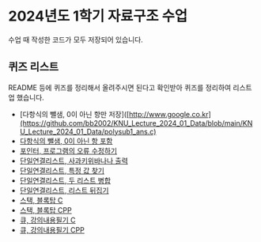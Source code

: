 # 2024년도 1학기 자료구조 수업
수업 때 작성한 코드가 모두 저장되어 있습니다.

## 퀴즈 리스트
README 등에 퀴즈를 정리해서 올려주시면 된다고 확인받아 퀴즈를 정리하여 리스트업 했습니다.

- [다항식의 뺄샘, 0이 아닌 항만 저장]([http://www.google.co.kr](https://github.com/bb2002/KNU_Lecture_2024_01_Data/blob/main/KNU_Lecture_2024_01_Data/polysub1_ans.c)
- [다항식의 뺄샘, 0이 아닌 항 포함](https://github.com/bb2002/KNU_Lecture_2024_01_Data/blob/main/KNU_Lecture_2024_01_Data/polysub2_ans.c)
- [포인터, 프로그램의 오류 수정하기](https://github.com/bb2002/KNU_Lecture_2024_01_Data/blob/main/KNU_Lecture_2024_01_Data/quiz.c)
- [단일연결리스트, 사과키위바나나 출력](https://github.com/bb2002/KNU_Lecture_2024_01_Data/blob/main/KNU_Lecture_2024_01_Data/simplelinked1_ans.c)
- [단일연결리스트, 특정 값 찾기](https://github.com/bb2002/KNU_Lecture_2024_01_Data/blob/main/KNU_Lecture_2024_01_Data/simplelinked2_search.c)
- [단일연결리스트, 두 리스트 병합](https://github.com/bb2002/KNU_Lecture_2024_01_Data/blob/main/KNU_Lecture_2024_01_Data/simplelinked3_append.c)
- [단일연결리스트, 리스트 뒤집기](https://github.com/bb2002/KNU_Lecture_2024_01_Data/blob/main/KNU_Lecture_2024_01_Data/simplelinked4_reserved.c)
- [스택, 블록탑 C](https://github.com/bb2002/KNU_Lecture_2024_01_Data/blob/main/KNU_Lecture_2024_01_Data/block_top_quiz.c)
- [스택, 블록탑 CPP](https://github.com/bb2002/KNU_Lecture_2024_01_Data/blob/main/KNU_Lecture_2024_01_Data/block_top_quiz.cpp)
- [큐, 강의내용필기 C](https://github.com/bb2002/KNU_Lecture_2024_01_Data/blob/main/KNU_Lecture_2024_01_Data/quiz2.c)
- [큐, 강의내용필기 CPP](https://github.com/bb2002/KNU_Lecture_2024_01_Data/blob/main/KNU_Lecture_2024_01_Data/quiz3.cpp)
